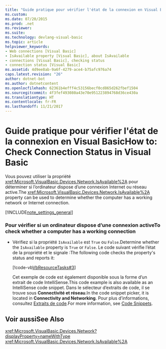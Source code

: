 ```yaml
---
title: "Guide pratique pour vérifier l'état de la connexion en Visual Basic"
ms.custom: 
ms.date: 07/20/2015
ms.prod: .net
ms.reviewer: 
ms.suite: 
ms.technology: devlang-visual-basic
ms.topic: article
helpviewer_keywords:
- Web connections [Visual Basic]
- IsAvailable property [Visual Basic], about IsAvailable
- connections [Visual Basic], checking status
- connection status [Visual Basic]
ms.assetid: 4d9ee8ab-9a6f-4279-ace4-b75afc976a74
caps.latest.revision: "26"
author: dotnet-bot
ms.author: dotnetcontent
ms.openlocfilehash: 62361b4efff4c53156becf0cd865d262fbef1504
ms.sourcegitcommit: 4f3fef493080a43e70e951223894768d36ce430a
ms.translationtype: HT
ms.contentlocale: fr-FR
ms.lasthandoff: 11/21/2017
---
```

# <a name="how-to-check-connection-status-in-visual-basic"></a><span data-ttu-id="8c6ff-102">Guide pratique pour vérifier l'état de la connexion en Visual Basic</span><span class="sxs-lookup"><span data-stu-id="8c6ff-102">How to: Check Connection Status in Visual Basic</span></span>
<span data-ttu-id="8c6ff-103">Vous pouvez utiliser la propriété <xref:Microsoft.VisualBasic.Devices.Network.IsAvailable%2A> pour déterminer si l’ordinateur dispose d’une connexion Internet ou réseau active.</span><span class="sxs-lookup"><span data-stu-id="8c6ff-103">The <xref:Microsoft.VisualBasic.Devices.Network.IsAvailable%2A> property can be used to determine whether the computer has a working network or Internet connection.</span></span>  
  
[!INCLUDE[note_settings_general](~/includes/note-settings-general-md.md)]  
  
### <a name="to-check-whether-a-computer-has-a-working-connection"></a><span data-ttu-id="8c6ff-104">Pour vérifier si un ordinateur dispose d’une connexion active</span><span class="sxs-lookup"><span data-stu-id="8c6ff-104">To check whether a computer has a working connection</span></span>  
  
-   <span data-ttu-id="8c6ff-105">Vérifiez si la propriété `IsAvailable` est `True` ou `False`.</span><span class="sxs-lookup"><span data-stu-id="8c6ff-105">Determine whether the `IsAvailable` property is `True` or `False`.</span></span> <span data-ttu-id="8c6ff-106">Le code suivant vérifie l’état de la propriété et le signale :</span><span class="sxs-lookup"><span data-stu-id="8c6ff-106">The following code checks the property's status and reports it:</span></span>  
  
     [!code-vb[VbResourceTasks#3](../../../../visual-basic/developing-apps/programming/computer-resources/codesnippet/VisualBasic/how-to-check-connection-status_1.vb)]  
  
     <span data-ttu-id="8c6ff-107">Cet exemple de code est également disponible sous la forme d’un extrait de code IntelliSense.</span><span class="sxs-lookup"><span data-stu-id="8c6ff-107">This code example is also available as an IntelliSense code snippet.</span></span> <span data-ttu-id="8c6ff-108">Dans le sélecteur d’extraits de code, il se trouve sous **Connectivité et réseau**.</span><span class="sxs-lookup"><span data-stu-id="8c6ff-108">In the code snippet picker, it is located in **Connectivity and Networking**.</span></span> <span data-ttu-id="8c6ff-109">Pour plus d’informations, consultez [Extraits de code](/visualstudio/ide/code-snippets).</span><span class="sxs-lookup"><span data-stu-id="8c6ff-109">For more information, see [Code Snippets](/visualstudio/ide/code-snippets).</span></span>  
  
## <a name="see-also"></a><span data-ttu-id="8c6ff-110">Voir aussi</span><span class="sxs-lookup"><span data-stu-id="8c6ff-110">See Also</span></span>  
 <xref:Microsoft.VisualBasic.Devices.Network?displayProperty=nameWithType>  
 <xref:Microsoft.VisualBasic.Devices.Network.IsAvailable%2A>
